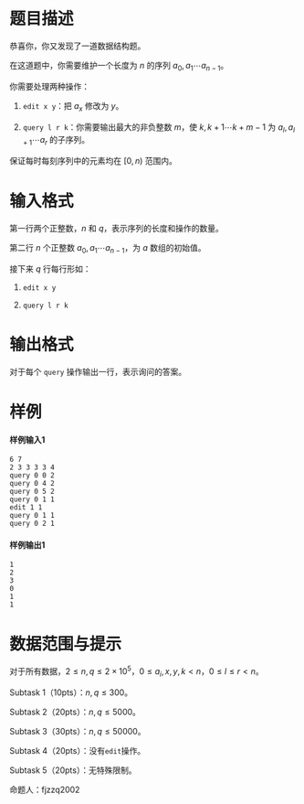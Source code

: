 
# 题目描述

恭喜你，你又发现了一道数据结构题。

在这道题中，你需要维护一个长度为 $n$ 的序列 $a_0,a_1 \cdots a_{n-1}$。

你需要处理两种操作：

1. `edit x y`：把 $a_x$ 修改为 $y$。

2. `query l r k`：你需要输出最大的非负整数 $m$，使 $k,k+1 \cdots k+m-1$ 为 $a_l,a_{l+1} \cdots a_r$ 的子序列。

保证每时每刻序列中的元素均在 $[0,n)$ 范围内。

# 输入格式

第一行两个正整数，$n$ 和 $q$，表示序列的长度和操作的数量。

第二行 $n$ 个正整数 $a_0,a_1 \cdots a_{n-1}$，为 $a$ 数组的初始值。

接下来 $q$ 行每行形如：

1. `edit x y`

2. `query l r k`

# 输出格式

对于每个 `query` 操作输出一行，表示询问的答案。


# 样例

#### 样例输入1
```
6 7
2 3 3 3 3 4
query 0 0 2
query 0 4 2
query 0 5 2
query 0 1 1
edit 1 1
query 0 1 1
query 0 2 1
```

#### 样例输出1
```
1
2
3
0
1
1
```

# 数据范围与提示

对于所有数据，$2 \leq n,q \leq 2 \times 10^5$，$0 \leq a_i,x,y,k<n$，$0 \leq l \leq r <n$。

Subtask 1（10pts）：$n,q \leq 300$。

Subtask 2（20pts）：$n,q \leq 5000$。

Subtask 3（30pts）：$n,q \leq 50000$。

Subtask 4（20pts）：没有`edit`操作。

Subtask 5（20pts）：无特殊限制。

命题人：fjzzq2002

